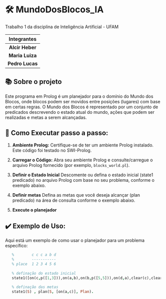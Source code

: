 # :hammer_and_wrench: MundoDosBlocos_IA
Trabalho 1 da disciplina de Inteligência Artificial - UFAM

| Integrantes |
|:-------:|
| **Alcir Heber** |
| **Maria Luiza** |
| **Pedro Lucas** |

## :books: Sobre o projeto

Este programa em Prolog é um planejador para o domínio do Mundo dos Blocos, onde blocos podem ser movidos entre posições (lugares) com base em certas regras. O Mundo dos Blocos é 
representado por um conjunto de predicados descrevendo o estado atual do mundo, ações que podem ser realizadas e metas a serem alcançadas.

## :book: Como Executar passo a passo:

1. **Ambiente Prolog:**
   Certifique-se de ter um ambiente Prolog instalado. Este código foi testado no SWI-Prolog.

2. **Carregar o Código:**
   Abra seu ambiente Prolog e consulte/carregue o arquivo Prolog fornecido (por exemplo, `blocks_world.pl`).

3. **Definir o Estado Inicial**
   Descomente ou defina o estado inicial (state1 predicado) no arquivo Prolog com base no seu problema, conforme o exemplo abaixo.

4. **Definir metas**
   Defina as metas que você deseja alcançar (plan predicado) na área de consulta conforme o exemplo abaixo.

5. **Execute o planejador**


## :heavy_check_mark: Exemplo de Uso:

Aqui está um exemplo de como usar o planejador para um problema específico:

```prolog        
   %        c c c a b d
   %        -----------
   % place  1 2 3 4 5 6
  
   % definação do estado inicial
   state1([on(c,p([1,3])),on(a,b),on(b,p([5,5])),on(d,a),clear(c),clear(d),clear(4),clear(6)]).
```

```prolog
   % definação das metas
   state1(S) , plan(S, [on(a,c)], Plan).
```
















